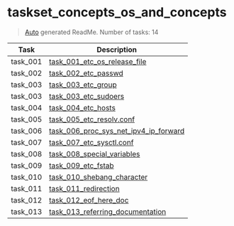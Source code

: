 # taskset_concepts_os_and_concepts

> [Auto](https://github.com/codeaprendiz/learn_fullstack/blob/main/home/php/intermediate/taskset_intermediate_php/task_004_createGlobalMarkdownTable/generate-readme.php) generated ReadMe. Number of tasks: 14

| Task     | Description                                                                                                     |
|----------|-----------------------------------------------------------------------------------------------------------------|
| task_001 | [task_001_etc_os_release_file](taskset_concepts_os_and_concepts/task_001_etc_os_release_file)                   |
| task_002 | [task_002_etc_passwd](taskset_concepts_os_and_concepts/task_002_etc_passwd)                                     |
| task_003 | [task_003_etc_group](taskset_concepts_os_and_concepts/task_003_etc_group)                                       |
| task_003 | [task_003_etc_sudoers](taskset_concepts_os_and_concepts/task_003_etc_sudoers)                                   |
| task_004 | [task_004_etc_hosts](taskset_concepts_os_and_concepts/task_004_etc_hosts)                                       |
| task_005 | [task_005_etc_resolv.conf](taskset_concepts_os_and_concepts/task_005_etc_resolv.conf)                           |
| task_006 | [task_006_proc_sys_net_ipv4_ip_forward](taskset_concepts_os_and_concepts/task_006_proc_sys_net_ipv4_ip_forward) |
| task_007 | [task_007_etc_sysctl.conf](taskset_concepts_os_and_concepts/task_007_etc_sysctl.conf)                           |
| task_008 | [task_008_special_variables](taskset_concepts_os_and_concepts/task_008_special_variables)                       |
| task_009 | [task_009_etc_fstab](taskset_concepts_os_and_concepts/task_009_etc_fstab)                                       |
| task_010 | [task_010_shebang_character](taskset_concepts_os_and_concepts/task_010_shebang_character)                       |
| task_011 | [task_011_redirection](taskset_concepts_os_and_concepts/task_011_redirection)                                   |
| task_012 | [task_012_eof_here_doc](taskset_concepts_os_and_concepts/task_012_eof_here_doc)                                 |
| task_013 | [task_013_referring_documentation](taskset_concepts_os_and_concepts/task_013_referring_documentation)           |
